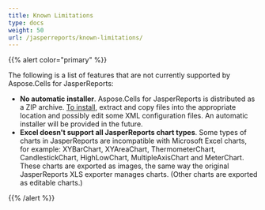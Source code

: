 ```yaml
---
title: Known Limitations
type: docs
weight: 50
url: /jasperreports/known-limitations/
---
```


{{% alert color="primary" %}} 

The following is a list of features that are not currently supported by Aspose.Cells for JasperReports:

- **No automatic installer**. Aspose.Cells for JasperReports is distributed as a ZIP archive. [To install](/cells/jasperreports/installation/), extract and copy files into the appropriate location and possibly edit some XML configuration files. An automatic installer will be provided in the future.
- **Excel doesn't support all JasperReports chart types**. Some types of charts in JasperReports are incompatible with Microsoft Excel charts, for example: XYBarChart, XYAreaChart, ThermometerChart, CandlestickChart, HighLowChart, MultipleAxisChart and MeterChart. These charts are exported as images, the same way the original JasperReports XLS exporter manages charts. (Other charts are exported as editable charts.)

{{% /alert %}}
